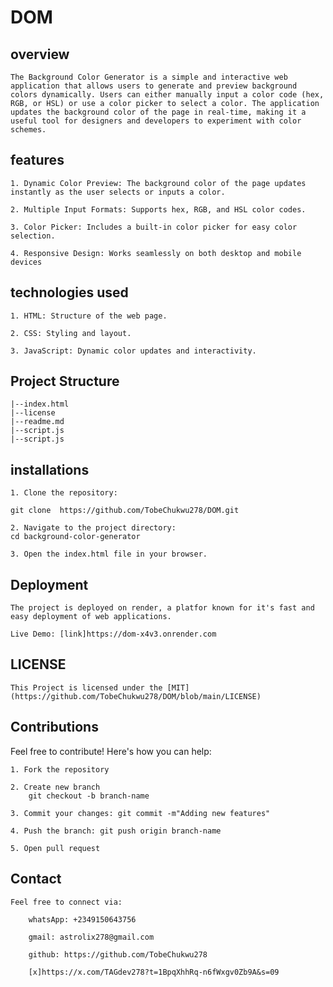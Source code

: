 # DOM

## overview


    The Background Color Generator is a simple and interactive web application that allows users to generate and preview background colors dynamically. Users can either manually input a color code (hex, RGB, or HSL) or use a color picker to select a color. The application updates the background color of the page in real-time, making it a useful tool for designers and developers to experiment with color schemes.

## features

    1. Dynamic Color Preview: The background color of the page updates instantly as the user selects or inputs a color.

    2. Multiple Input Formats: Supports hex, RGB, and HSL color codes.

    3. Color Picker: Includes a built-in color picker for easy color selection.

    4. Responsive Design: Works seamlessly on both desktop and mobile devices

## technologies used

    1. HTML: Structure of the web page.

    2. CSS: Styling and layout.

    3. JavaScript: Dynamic color updates and interactivity.

## Project Structure

    |--index.html
    |--license
    |--readme.md
    |--script.js
    |--script.js

## installations

    1. Clone the repository:

    git clone  https://github.com/TobeChukwu278/DOM.git

    2. Navigate to the project directory:
    cd background-color-generator

    3. Open the index.html file in your browser.

## Deployment 
    The project is deployed on render, a platfor known for it's fast and easy deployment of web applications.

    Live Demo: [link]https://dom-x4v3.onrender.com

## LICENSE
    This Project is licensed under the [MIT](https://github.com/TobeChukwu278/DOM/blob/main/LICENSE)
## Contributions

Feel free to contribute! Here's how you can help:

    1. Fork the repository

    2. Create new branch
        git checkout -b branch-name

    3. Commit your changes: git commit -m"Adding new features"

    4. Push the branch: git push origin branch-name

    5. Open pull request

## Contact

    Feel free to connect via:
    
        whatsApp: +2349150643756

        gmail: astrolix278@gmail.com

        github: https://github.com/TobeChukwu278

        [x]https://x.com/TAGdev278?t=1BpqXhhRq-n6fWxgv0Zb9A&s=09

